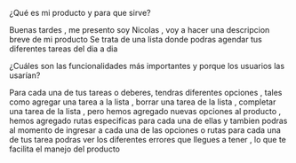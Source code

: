 ¿Qué es mi producto y para que sirve?

Buenas tardes , me presento soy Nicolas , voy a hacer una descripcion breve de mi producto 
Se trata de una lista donde podras agendar tus diferentes tareas del dia a dia 

¿Cuáles son las funcionalidades más importantes y porque los usuarios las usarían?

Para cada una de tus tareas o deberes, tendras diferentes opciones , tales como agregar una tarea a la lista , borrar una tarea de la lista , completar una tarea de la lista , pero hemos agregado nuevas opciones al producto , hemos agregado rutas especificas para cada una de ellas y tambien podras al momento de ingresar a cada una de las opciones o rutas para cada una de tus tarea podras ver los diferentes errores que llegues a tener , lo que te facilita el manejo del producto